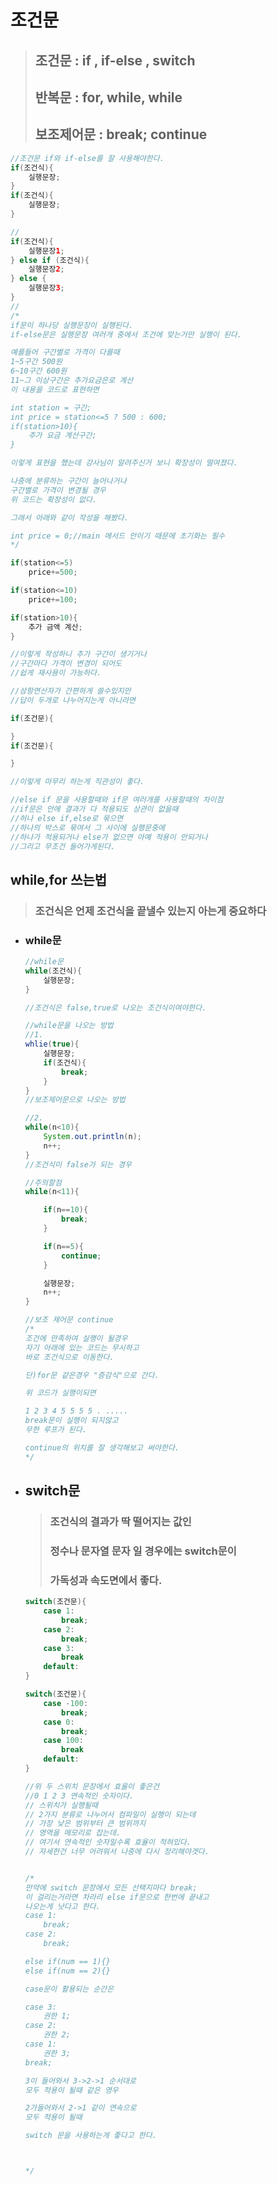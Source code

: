 # 조건문

> ## 조건문 : if , if-else , switch   
> ## 반복문 : for, while, while
> ## 보조제어문 : break; continue

```java
//조건문 if와 if-else를 잘 사용해야한다.
if(조건식){
    실행문장;
}
if(조건식){
    실행문장;
}

//
if(조건식){
    실행문장1;
} else if (조건식){
    실행문장2;
} else {
    실행문장3;
}
//
/*
if문이 하나당 실행문장이 실행된다.
if-else문은 실행문장 여러개 중에서 조건에 맞는거만 실행이 된다.

예를들어 구간별로 가격이 다를때
1~5구간 500원
6~10구간 600원
11~그 이상구간은 추가요금은로 계산
이 내용을 코드로 표현하면

int station = 구간;
int price = station<=5 ? 500 : 600;
if(station>10){
    추가 요금 계산구간;
}

이렇게 표현을 했는데 강사님이 알려주신거 보니 확장성이 떨여졌다.

나중에 분류하는 구간이 늘어나거나
구간별로 가격이 변경될 경우
위 코드는 확장성이 없다.

그래서 아래와 같이 작성을 해봤다.

int price = 0;//main 메서드 안이기 때문에 초기화는 필수
*/

if(station<=5)
    price+=500;

if(station<=10)
    price+=100;

if(station>10){
    추가 금액 계산;
}

//이렇게 작성하니 추가 구간이 생기거나
//구간마다 가격이 변경이 되어도
//쉽게 재사용이 가능하다.

//삼항연산자가 간편하게 쓸수있지만
//답이 두개로 나누어지는게 아니라면

if(조건문){

}
if(조건문){

}

//이렇게 마무리 하는게 직관성이 좋다.

//else if 문을 사용할때와 if문 여러개를 사용할때의 차이점
//if문은 안에 결과가 다 적용되도 상관이 없을때
//허나 else if,else로 묶으면
//하나의 박스로 묶여서 그 사이에 실행문중에
//하나가 적용되거나 else가 없으면 아예 적용이 안되거나
//그리고 무조건 들어가게된다.
```


## while,for 쓰는법
> ### 조건식은 언제 조건식을 끝낼수 있는지 아는게 중요하다

+ ### while문
    ```java
    //while문
    while(조건식){
        실행문장;
    }

    //조건식은 false,true로 나오는 조건식이여야한다.

    //while문을 나오는 방법
    //1.
    whlie(true){
        실행문장;
        if(조건식){
            break;
        }
    }
    //보조제어문으로 나오는 방법

    //2.
    while(n<10){
        System.out.println(n);
        n++;
    }
    //조건식이 false가 되는 경우

    //주의할점
    while(n<11){

        if(n==10){
            break;
        }

        if(n==5){
            continue;
        }

        실행문장;
        n++;
    }

    //보조 제어문 continue
    /*
    조건에 만족하여 실행이 될경우
    자기 아래에 있는 코드는 무시하고
    바로 조건식으로 이동한다.

    단)for문 같은경우 "증감식"으로 간다.

    위 코드가 실행이되면

    1 2 3 4 5 5 5 5 . .....
    break문이 실행이 되지않고
    무한 루프가 된다.

    continue의 위치를 잘 생각해보고 써야한다.
    */

+ ## switch문

    > ### 조건식의 결과가 딱 떨어지는 값인
    > ### 정수나 문자열 문자 일 경우에는 switch문이
    > ### 가독성과 속도면에서 좋다.

    ```java
    switch(조건문){
        case 1:
            break;
        case 2:
            break;
        case 3:
            break
        default:
    }

    switch(조건문){
        case -100:
            break;
        case 0:
            break;
        case 100:
            break
        default:
    }
    
    //위 두 스위치 문장에서 효울이 좋은건
    //0 1 2 3 연속적인 숫자이다.
    // 스위치가 실행될때
    // 2가지 분류로 나누어서 컴파일이 실행이 되는데
    // 가장 낮은 범위부터 큰 범위까지
    // 영역을 메모리로 잡는데.
    // 여기서 연속적인 숫자일수록 효율이 적혀있다.
    // 자세한건 너무 어려워서 나중에 다시 정리해야겟다.


    /*
    만약에 switch 문장에서 모든 선택지마다 break;
    이 걸리는거라면 차라리 else if문으로 한번에 끝내고
    나오는게 낫다고 한다.
    case 1:
        break;
    case 2:
        break;
    
    else if(num == 1){}
    else if(num == 2){}

    case문이 활용되는 순간은

    case 3:
        권한 1;
    case 2: 
        권한 2;
    case 1:
        권한 3;
    break;

    3이 들어와서 3->2->1 순서대로
    모두 적용이 될때 같은 영우

    2가들어와서 2->1 같이 연속으로
    모두 적용이 될때

    switch 문을 사용하는게 좋다고 한다.



    */
    ```


